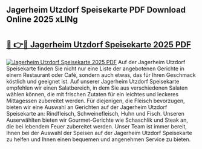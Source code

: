 ## Jagerheim Utzdorf Speisekarte PDF Download Online 2025 xLINg

# <h2><a href="http://gce8c1.nevu.top/?p=Jagerheim+Utzdorf+Speisekarte">🔗 👉🔴 Jagerheim Utzdorf Speisekarte 2025 PDF</a></h2>

[![Jagerheim Utzdorf Speisekarte 2025 PDF](https://i.imgur.com/dBaPXMq.png)](http://gce8c1.nevu.top/?p=Jagerheim+Utzdorf+Speisekarte)
Auf der Jagerheim Utzdorf Speisekarte finden Sie nicht nur eine Liste der angebotenen Gerichte in einem Restaurant oder Café, sondern auch etwas, das für Ihren Geschmack köstlich und geeignet ist. Auf unserer Jagerheim Utzdorf Speisekarte empfehlen wir einen Salatbereich, in dem Sie aus verschiedenen Salaten wählen können, die mit frischen Zutaten für ein leichtes und leckeres Mittagessen zubereitet werden. Für diejenigen, die Fleisch bevorzugen, bieten wir eine Auswahl an Gerichten auf der Jagerheim Utzdorf Speisekarte an: Rindfleisch, Schweinefleisch, Huhn und Fisch. Unseren Auserwählten bieten wir Gourmet-Gerichte wie Schaschlik und Steak an, die bei lebendem Feuer zubereitet werden. Unser Team ist immer bereit, Ihnen bei der Auswahl der Speisen auf der Jagerheim Utzdorf Speisekarte zu helfen und Ihnen einen bequemen und angenehmen Service zu bieten.
